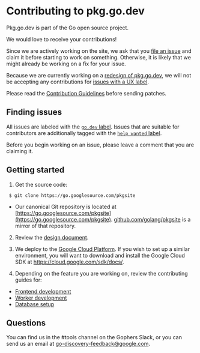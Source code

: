 # Contributing to pkg.go.dev

Pkg.go.dev is part of the Go open source project.

We would love to receive your contributions!

Since we are actively working on the site, we ask that you
[file an issue](https://golang.org/s/discovery-feedback) and claim it before
starting to work on something. Otherwise, it is likely that we might already be
working on a fix for your issue.

Because we are currently working on a [redesign of pkg.go.dev](/README.md#roadmap), we will not be
accepting any contributions for
[issues with a UX label](https://github.com/golang/go/issues?q=is%3Aissue+is%3Aopen+label%3Ago.dev+label%3AUX).

Please read the [Contribution Guidelines](https://golang.org/doc/contribute.html)
before sending patches.

## Finding issues

All issues are labeled with the [`go.dev`
label](https://github.com/golang/go/issues?utf8=%E2%9C%93&q=is%3Aissue+is%3Aopen+label%3Ago.dev).
Issues that are suitable for contributors are additionally tagged with the
[`help wanted` label](https://github.com/golang/go/issues?utf8=%E2%9C%93&q=is%3Aissue+is%3Aopen+label%3Ago.dev+label%3A%22help+wanted%22+).

Before you begin working on an issue, please leave a comment that you are claiming it.


## Getting started

1. Get the source code:

` $ git clone https://go.googlesource.com/pkgsite`

- Our canonical Git repository is located at [https://go.googlesource.com/pkgsite](https://go.googlesource.com/pkgsite). [github.com/golang/pkgsite](https://github.com/golang/pkgsite) is a mirror of that repository.

2. Review the [design document](doc/design.md).

3. We deploy to the [Google Cloud Platform](https://cloud.google.com). If you
wish to set up a similar environment, you will want to
download and install the Google Cloud SDK at https://cloud.google.com/sdk/docs/.

4. Depending on the feature you are working on, review the contributing guides for:

- [Frontend development](doc/frontend.md)
- [Worker development](doc/worker.md)
- [Database setup](doc/postgres.md)

## Questions

You can find us in the #tools channel on the Gophers Slack, or you can send us
an email at go-discovery-feedback@google.com.
